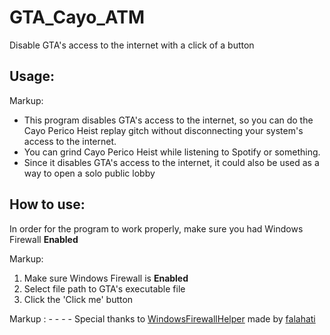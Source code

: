 # GTA_Cayo_ATM
Disable GTA's access to the internet with a click of a button

## Usage:
Markup:
* This program disables GTA's access to the internet, so you can do the Cayo Perico Heist replay gitch without disconnecting your system's access to the internet.
* You can grind Cayo Perico Heist while listening to Spotify or something.
* Since it disables GTA's access to the internet, it could also be used as a way to open a solo public lobby

## How to use:
In order for the program to work properly, make sure you had Windows Firewall **Enabled**

Markup:
1. Make sure Windows Firewall is **Enabled**
2. Select file path to GTA's executable file
3. Click the 'Click me' button

Markup : - - - -
Special thanks to [WindowsFirewallHelper](https://github.com/falahati/WindowsFirewallHelper) made by [falahati](https://github.com/falahati)
